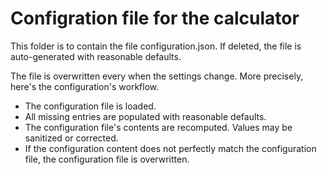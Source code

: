 # Configration file for the calculator

This folder is to contain the file configuration.json.
If deleted, the file is auto-generated with reasonable defaults.

The file is overwritten every when the settings change. 
More precisely, here's the configuration's workflow.

- The configuration file is loaded.
- All missing entries are populated with reasonable defaults.
- The configuration file's contents are recomputed. Values may be sanitized or corrected. 
- If the configuration content does not perfectly match the configuration file, 
the configuration file is overwritten.
